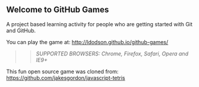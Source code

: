 ## Welcome to GitHub Games

A project based learning activity for people who are getting started with Git and GitHub.

You can play the game at: http://ldodson.github.io/github-games/

>> _*SUPPORTED BROWSERS*: Chrome, Firefox, Safari, Opera and IE9+_

This fun open source game was cloned from: https://github.com/jakesgordon/javascript-tetris
